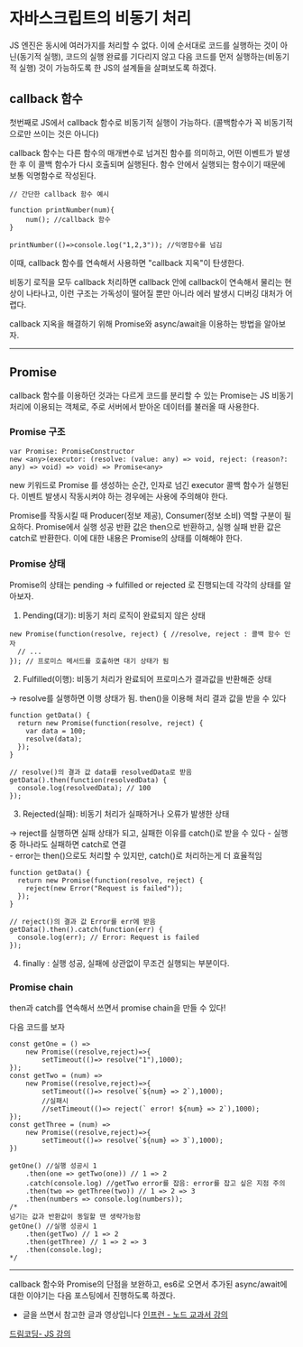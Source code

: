 # 자바스크립트의 비동기 처리

JS 엔진은 동시에 여러가지를 처리할 수 없다. 이에 순서대로 코드를 실행하는 것이 아닌(동기적 실행), 코드의 실행 완료를 기다리지 않고 
다음 코드를 먼저 실행하는(비동기적 실행) 것이 가능하도록 한 JS의 설계들을 살펴보도록 하겠다.

## callback 함수
첫번째로 JS에서 callback 함수로 비동기적 실행이 가능하다. (콜백함수가 꼭 비동기적으로만 쓰이는 것은 아니다)

callback 함수는 다른 함수의 매개변수로 넘겨진 함수를 의미하고, 어떤 이벤트가 발생한 후 이 콜백 함수가 다시 호출되며 실행된다. 함수 안에서 실행되는 함수이기 때문에 보통 익명함수로 작성된다.

```JS
// 간단한 callback 함수 예시

function printNumber(num){ 
    num(); //callback 함수
}

printNumber(()=>console.log("1,2,3")); //익명함수를 넘김
```

이때, callback 함수를 연속해서 사용하면 "callback 지옥"이 탄생한다.

비동기 로직을 모두 callback 처리하면 callback 안에 callback이 연속해서 물리는 현상이 나타나고,
이런 구조는 가독성이 떨어질 뿐만 아니라 에러 발생시 디버깅 대처가 어렵다.

callback 지옥을 해결하기 위해 Promise와 async/await을 이용하는 방법을 알아보자.

-----
## Promise

callback 함수를 이용하던 것과는 다르게 코드를 분리할 수 있는 Promise는 JS 비동기 처리에 이용되는 객체로, 
주로 서버에서 받아온 데이터를 불러올 때 사용한다. 

### Promise 구조
```JS
var Promise: PromiseConstructor
new <any>(executor: (resolve: (value: any) => void, reject: (reason?: any) => void) => void) => Promise<any>
```
new 키워드로 Promise 를 생성하는 순간, 인자로 넘긴 executor 콜백 함수가 실행된다. 이벤트 발생시 작동시켜야 하는 경우에는 사용에 주의해야 한다.

Promise를 작동시킬 때 Producer(정보 제공), Consumer(정보 소비) 역할 구분이 필요하다. Promise에서 실행 성공 반환 값은 then으로 반환하고, 실행 실패 반환 값은 catch로 반환한다. 이에 대한 내용은 Promise의 상태를 이해해야 한다.
### Promise 상태

Promise의 상태는 pending -> fulfilled or rejected 로 진행되는데 각각의 상태를 알아보자.

1) Pending(대기): 비동기 처리 로직이 완료되지 않은 상태

```JS
new Promise(function(resolve, reject) { //resolve, reject : 콜백 함수 인자
  // ...
}); // 프로미스 메서드를 호출하면 대기 상태가 됨
```

2) Fulfilled(이행): 비동기 처리가 완료되어 프로미스가 결과값을 반환해준 상태

-> resolve를 실행하면 이행 상태가 됨. then()을 이용해 처리 결과 값을 받을 수 있다
```JS
function getData() {
  return new Promise(function(resolve, reject) {
    var data = 100;
    resolve(data);
  });
}

// resolve()의 결과 값 data를 resolvedData로 받음
getData().then(function(resolvedData) {
  console.log(resolvedData); // 100
});
```

3) Rejected(실패): 비동기 처리가 실패하거나 오류가 발생한 상태

-> reject를 실행하면 실패 상태가 되고, 실패한 이유를 catch()로 받을 수 있다 
    - 실행 중 하나라도 실패하면 catch로 연결\
    - error는 then()으로도 처리할 수 있지만, catch()로 처리하는게 더 효율적임

```JS
function getData() {
  return new Promise(function(resolve, reject) {
    reject(new Error("Request is failed"));
  });
}

// reject()의 결과 값 Error를 err에 받음
getData().then().catch(function(err) {
  console.log(err); // Error: Request is failed
});
```

4) finally : 실행 성공, 실패에 상관없이 무조건 실행되는 부분이다.

### Promise chain

then과 catch를 연속해서 쓰면서 promise chain을 만들 수 있다! 

다음 코드를 보자

```JS
const getOne = () => 
    new Promise((resolve,reject)=>{ 
        setTimeout(()=> resolve("1"),1000);
});
const getTwo = (num) => 
    new Promise((resolve,reject)=>{ 
        setTimeout(()=> resolve(`${num} => 2`),1000);
        //실패시
        //setTimeout(()=> reject(` error! ${num} => 2`),1000);
});
const getThree = (num) => 
    new Promise((resolve,reject)=>{ 
        setTimeout(()=> resolve(`${num} => 3`),1000);
})

getOne() //실행 성공시 1
    .then(one => getTwo(one)) // 1 => 2
    .catch(console.log) //getTwo error를 잡음: error를 잡고 싶은 지점 주의
    .then(two => getThree(two)) // 1 => 2 => 3
    .then(numbers => console.log(numbers));
/*
넘기는 값과 반환값이 동일할 땐 생략가능함
getOne() //실행 성공시 1
    .then(getTwo) // 1 => 2
    .then(getThree) // 1 => 2 => 3
    .then(console.log);
*/

```
-----

callback 함수와 Promise의 단점을 보완하고, es6로 오면서 추가된 async/await에 대한 이야기는 다음 포스팅에서 진행하도록 하겠다.


* 글을 쓰면서 참고한 글과 영상입니다
[인프런 - 노드 교과서 강의](https://www.inflearn.com/course/%EB%85%B8%EB%93%9C-%EA%B5%90%EA%B3%BC%EC%84%9C/dashboard)

[드림코딩- JS 강의](https://www.youtube.com/watch?v=JB_yU6Oe2eE)


